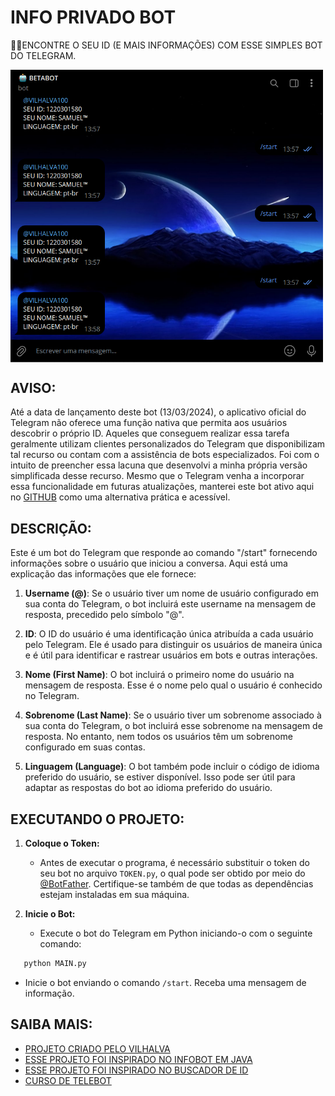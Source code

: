 # INFO PRIVADO BOT
🧑‍💻ENCONTRE O SEU ID (E MAIS INFORMAÇÕES) COM ESSE SIMPLES BOT DO TELEGRAM.

<img src="FOTO.png" align="center" width="500"> <br>

## AVISO:
Até a data de lançamento deste bot (13/03/2024), o aplicativo oficial do Telegram não oferece uma função nativa que permita aos usuários descobrir o próprio ID. Aqueles que conseguem realizar essa tarefa geralmente utilizam clientes personalizados do Telegram que disponibilizam tal recurso ou contam com a assistência de bots especializados. Foi com o intuito de preencher essa lacuna que desenvolvi a minha própria versão simplificada desse recurso. Mesmo que o Telegram venha a incorporar essa funcionalidade em futuras atualizações, manterei este bot ativo aqui no [GITHUB](https://github.com/VILHALVA?tab=repositories&q=+topic:BOT) como uma alternativa prática e acessível.

## DESCRIÇÃO:
Este é um bot do Telegram que responde ao comando "/start" fornecendo informações sobre o usuário que iniciou a conversa. Aqui está uma explicação das informações que ele fornece:

1. **Username (@)**: Se o usuário tiver um nome de usuário configurado em sua conta do Telegram, o bot incluirá este username na mensagem de resposta, precedido pelo símbolo "@".

2. **ID**: O ID do usuário é uma identificação única atribuída a cada usuário pelo Telegram. Ele é usado para distinguir os usuários de maneira única e é útil para identificar e rastrear usuários em bots e outras interações.

3. **Nome (First Name)**: O bot incluirá o primeiro nome do usuário na mensagem de resposta. Esse é o nome pelo qual o usuário é conhecido no Telegram.

4. **Sobrenome (Last Name)**: Se o usuário tiver um sobrenome associado à sua conta do Telegram, o bot incluirá esse sobrenome na mensagem de resposta. No entanto, nem todos os usuários têm um sobrenome configurado em suas contas.

5. **Linguagem (Language)**: O bot também pode incluir o código de idioma preferido do usuário, se estiver disponível. Isso pode ser útil para adaptar as respostas do bot ao idioma preferido do usuário.

## EXECUTANDO O PROJETO:
1. **Coloque o Token:**
   - Antes de executar o programa, é necessário substituir o token do seu bot no arquivo `TOKEN.py`, o qual pode ser obtido por meio do [@BotFather](https://t.me/BotFather). Certifique-se também de que todas as dependências estejam instaladas em sua máquina. 

2. **Inicie o Bot:**
   - Execute o bot do Telegram em Python iniciando-o com o seguinte comando:
```bash
   python MAIN.py
```
   - Inicie o bot enviando o comando `/start`. Receba uma mensagem de informação.

## SAIBA MAIS:
- [PROJETO CRIADO PELO VILHALVA](https://github.com/VILHALVA)
- [ESSE PROJETO FOI INSPIRADO NO INFOBOT EM JAVA](https://github.com/nadam/userinfobot)
- [ESSE PROJETO FOI INSPIRADO NO BUSCADOR DE ID](https://github.com/VILHALVA/BUSCADOR-DE-ID)
- [CURSO DE TELEBOT](https://github.com/VILHALVA/CURSO-DE-TELEBOT)

